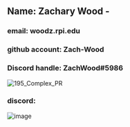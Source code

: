 ## Name: Zachary Wood - 
### email: woodz.rpi.edu 
### github account: Zach-Wood
### Discord handle: ZachWood#5986
![195_Complex_PR](https://user-images.githubusercontent.com/40222287/106313422-2d23a980-6236-11eb-9179-2cd3332b17e1.jpg)

### discord: 
![image](https://user-images.githubusercontent.com/40222287/106313901-f39f6e00-6236-11eb-9de7-f089b2e2e38a.png)


